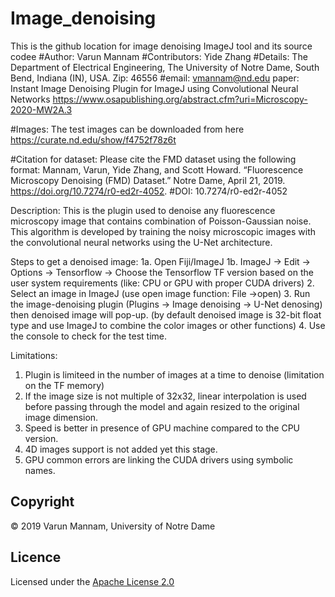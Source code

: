 # Image_denoising
This is the github location for image denoising ImageJ tool and its source codee
#Author: Varun Mannam
#Contributors: Yide Zhang
#Details: The Department of Electrical Engineering, The University of Notre Dame, South Bend, Indiana (IN), USA. Zip: 46556
#email: vmannam@nd.edu
paper: Instant Image Denoising Plugin for ImageJ using Convolutional Neural Networks
https://www.osapublishing.org/abstract.cfm?uri=Microscopy-2020-MW2A.3

#Images: The test images can be downloaded from here https://curate.nd.edu/show/f4752f78z6t

#Citation for dataset: Please cite the FMD dataset using the following format: 
Mannam, Varun, Yide Zhang, and Scott Howard. “Fluorescence Microscopy Denoising (FMD) Dataset.” Notre Dame, April 21, 2019. https://doi.org/10.7274/r0-ed2r-4052.
#DOI: 10.7274/r0-ed2r-4052


Description: This is the plugin used to denoise any fluorescence microscopy image that contains combination of Poisson-Gaussian noise. This algorithm is developed by training the noisy microscopic images with the convolutional neural networks using the U-Net architecture.

Steps to get a denoised image:
1a. Open Fiji/ImageJ
1b. ImageJ -> Edit -> Options -> Tensorflow -> Choose the Tensorflow TF version based on the user system requirements (like: CPU or GPU with proper CUDA drivers)
2. Select an image in ImageJ (use open image function: File ->open)
3. Run the image-denoising plugin (Plugins -> Image denoising -> U-Net denosing) then denoised image will pop-up.  (by default denoised image is 32-bit float type and use ImageJ to combine the color images or other functions)
4. Use the console to check for the test time.


Limitations:
1. Plugin is  limiteed in the number of images at a time to denoise (limitation on the TF memory)
2. If the image size is not multiple of 32x32, linear interpolation is used before passing through the model and again resized to the original image dimension.
3. Speed is better in presence of GPU machine compared to the CPU version.
4. 4D images support is not added yet this stage.
5. GPU common errors are linking the CUDA drivers using symbolic names.

## **Copyright**

© 2019 Varun Mannam, University of Notre Dame  

## **Licence**

Licensed under the [Apache License 2.0](https://github.com/ND-HowardGroup/Instant_image_denoising/blob/master/LICENSE)

